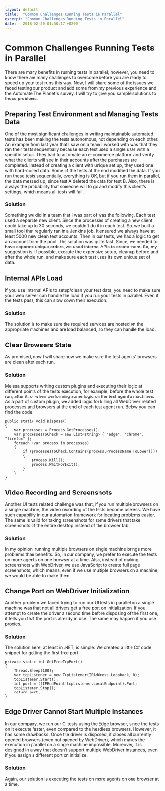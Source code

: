 ```yaml
---
layout: default
title:  "Common Challenges Running Tests in Parallel"
excerpt: "Common Challenges Running Tests in Parallel"
date:   2018-02-20 01:50:17 +0200
---
```

# Common Challenges Running Tests in Parallel #

There are many benefits in running tests in parallel; however, you need to know there are many challenges to overcome before you are ready to speed up your test runs this way. Now, I will share some of the issues we faced testing our product and add some from my previous experience and the Automate The Planet's survey. I will try to give you sample solutions to those problems.

## Preparing Test Environment and Managing Tests Data ##
One of the most significant challenges in writing maintainable automated tests has been making the tests autonomous, not depending on each other. 
An example from last year that I saw on a team I worked with was that they ran their tests sequentially because each test used a single user with a specific setup. They had to automate an e-commerce platform and verify what the clients will see in their accounts after the purchases are completed. Instead of creating a client with unique set up, they used one with hard-coded data. Some of the tests at the end modified the data. If you run these tests sequentially, everything is OK, but if you run them in parallel, the data messed up, since test A deleted the data for test B. Also, there is always the probability that someone will to go and modify this client’s settings, which means all tests will fail. 
### Solution ###
Something we did in a team that I was part of was the following. Each test used a separate new client. Since the processes of creating a new client could take up to 30 seconds, we couldn't do it in each test. So, we built a small tool that regularly ran in a Jenkins job. It ensured we always have at least 5000 new clean test accounts. Then in our tests, we had a logic to get an account from the pool. The solution was quite fast. Since, we needed to have separate unique orders, we used internal APIs to create them.
So, my suggestion is, if possible, execute the expensive setup, cleanup before and after the whole run, and make sure each test uses its own unique set of data.

## Internal APIs Load ##
If you use internal APIs to setup/clean your test data, you need to make sure your web server can handle the load if you run your tests in parallel. Even if the tests pass, this can slow down their execution. 
### Solution ###
The solution is to make sure the required services are hosted on the appropriate machines and are load balanced, so they can handle the load.

## Clear Browsers State ##
As promised, now I will share how we make sure the test agents' browsers are clean after each run.
### Solution ###
Meissa supports writing custom plugins and executing their logic at different points of the tests execution, for example, before the whole test run, after it, or when performing some logic on the test agent’s machines. As a part of custom plugin, we added logic for killing all WebDriver related processes and browsers at the end of each test agent run. Below you can find the code.
```
public static void Dispose()
{
    var processes = Process.GetProcesses();
    var processesToCheck = new List<string> { "edge", "chrome", "firefox" };
    foreach (var process in processes)
    {
        if (processesToCheck.Contains(process.ProcessName.ToLower()))
        {
            process.Kill();
            process.WaitForExit();
        }
    }
}
```
 
## Video Recording and Screenshots ##
Another UI tests related challenge was that, if you run multiple browsers on a single machine, the video recording of the tests become useless. We have such capability in our automation framework for locating problems easier. The same is valid for taking screenshots for some drivers that take screenshots of the entire desktop instead of the browser tab.
### Solution ###
In my opinion, running multiple browsers on single machine brings more problems than benefits. So, in our company, we prefer to execute the tests on more agents on one browser at a time. 
Also, instead of making screenshots with WebDriver, we use JavaScript to create full page screenshots, which means, even if we use multiple browsers on a machine, we would be able to make them. 

## Change Port on WebDriver Initialization ##
Another problem we faced trying to run our UI tests in parallel on a single machine was that not all drivers get a free port on initialization. If you attempt to create the driver a second time before disposing of the first one, it tells you that the port is already in use. The same may happen if you use proxies. 
### Solution ###
The solution here, at least in .NET, is simple. We created a little C# code snippet for getting the first free port.
```
private static int GetFreeTcpPort()
{
    Thread.Sleep(100);
    var tcpListener = new TcpListener(IPAddress.Loopback, 0);
    tcpListener.Start();
    int port = ((IPEndPoint)tcpListener.LocalEndpoint).Port;
    tcpListener.Stop();
    return port;
}
```
## Edge Driver Cannot Start Multiple Instances ##
In our company, we run our CI tests using the Edge browser, since the tests on it execute faster, even compared to the headless browsers. However, it has some drawbacks. Once the driver is disposed, it closes all currently opened browsers (even not opened by WebDriver), which makes the execution in parallel on a single machine impossible. Moreover, it is designed in a way that doesn't support multiple WebDriver instances, even if you assign a different port on initialize. 
### Solution ### 
Again, our solution is executing the tests on more agents on one browser at a time. 

